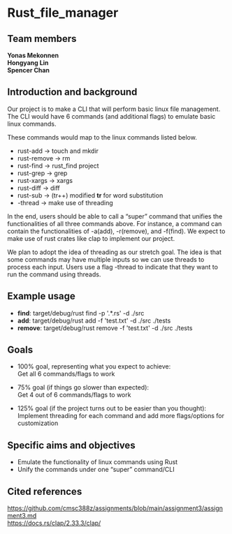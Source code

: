 # Rust_file_manager

## Team members
<strong>Yonas Mekonnen</strong><br/><strong>Hongyang Lin</strong><br/><strong>Spencer Chan</strong>

## Introduction and background
Our project is to make a CLI that will perform basic linux file management. The CLI would have 6 commands (and additional flags) to emulate basic linux commands.

These commands would map to the linux commands listed below.
- rust-add -> touch and mkdir
- rust-remove  -> rm
- rust-find -> rust_find project
- rust-grep -> grep
- rust-xargs -> xargs
- rust-diff -> diff
- rust-sub -> (tr++) modified <strong>tr</strong> for word substitution
- -thread -> make use of threading

In the end, users should be able to call a “super” command that unifies the functionalities of all three commands above. For instance, a command can contain the functionalities of -a(add), -r(remove), and -f(find). We expect to make use of rust crates like clap to implement our project.

We plan to adopt the idea of threading as our stretch goal. The idea is that some commands may have multiple inputs so we can use threads to process each input. Users use a flag -thread to indicate that they want to run the command using threads.

## Example usage
- <strong>find</strong>: target/debug/rust find -p '.*\.rs' -d ./src
- <strong>add</strong>: target/debug/rust add -f 'test.txt' -d ./src ./tests
- <strong>remove</strong>: target/debug/rust remove -f 'test.txt' -d ./src ./tests

## Goals
- 100% goal, representing what you expect to achieve:<br/>
Get all 6 commands/flags to work

- 75% goal (if things go slower than expected):<br/>
Get 4 out of 6 commands/flags to work

- 125% goal (if the project turns out to be easier than you thought):<br/>
Implement threading for each command and add more flags/options for customization

## Specific aims and objectives
- Emulate the functionality of linux commands using Rust
- Unify the commands under one “super” command/CLI

## Cited references
https://github.com/cmsc388z/assignments/blob/main/assignment3/assignment3.md<br/> 
https://docs.rs/clap/2.33.3/clap/
